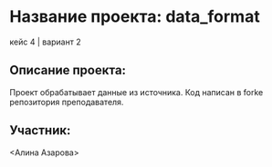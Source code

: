 # Название проекта: data_format
кейс 4 | вариант 2

## Описание проекта:
Проект обрабатывает данные из источника. Код написан в forke репозитория преподавателя.

## Участник:
<Алина Азарова>

